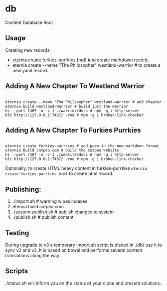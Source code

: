 # db
Content Database Root

## Usage

Creating new records:

- eternia create furkies-purrkies [md] # to create markdown record.
- eternia create --name "The Philosopher" westland-warrior # to create a new yaml record.

## Adding A New Chapter To Westland Warrior

```shell

eternia create --name "The Philosopher" westland-warrior # add chapter
eternia build westland-warrior # build just the warrior
hs --port 7467 -o -c-1 ./warrior/docs # npm -g i http-server
blc http://127.0.0.1:7467/ -roe # npm -g i broken-link-checker

```

## Adding A New Chapter To Furkies Purrkies

```shell

eternia create furkies-purrkies # add poem in the new markdown format
eternia build catpea.com # build the catpea website
hs --port 7467 -o -c-1 ./website/docs # npm -g i http-server
blc http://127.0.0.1:7467/ -roe # npm -g i broken-link-checker

```

Optionally, to create HTML heavy content in furkies-purrkies ```eternia create furkies-purrkies html``` to create html record.


## Publishing:

1. ./import.sh # warning wipes indexes
2. eternia build catpea.com
3. ./system-publish.sh # publish changes to system
4. ./publish.sh # publish content

## Testing

During upgrade to v3 a temporary import.sh script is placed in ./db/ use it to sync v2 and v3.
It is based on bowel and performs several content translations along the way.

## Scripts

./status.sh will inform you on the status of your clone and present solutions.


[Eternia]: https://www.npmjs.com/package/eternia
